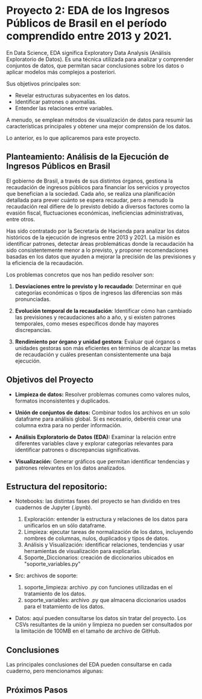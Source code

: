 # Proyecto 2: EDA de los Ingresos Públicos de Brasil en el período comprendido entre 2013 y 2021.

En Data Science, EDA significa Exploratory Data Analysis (Análisis Exploratorio de Datos). Es una técnica utilizada para analizar y comprender conjuntos de datos, que permitan sacar conclusiones sobre los datos o aplicar modelos más complejos a posteriori.

Sus objetivos principales son:
- Revelar estructuras subyacentes en los datos.
- Identificar patrones o anomalías.
- Entender las relaciones entre variables.

A menudo, se emplean métodos de visualización de datos para resumir las características principales y obtener una mejor comprensión de los datos.

Lo anterior, es lo que aplicaremos para este proyecto.


## Planteamiento: **Análisis de la Ejecución de Ingresos Públicos en Brasil**

El gobierno de Brasil, a través de sus distintos órganos, gestiona la recaudación de ingresos públicos para financiar los servicios y proyectos que benefician a la sociedad. Cada año, se realiza una planificación detallada para prever cuánto se espera recaudar, pero a menudo la recaudación real difiere de lo previsto debido a diversos factores como la evasión fiscal, fluctuaciones económicas, ineficiencias administrativas, entre otros.

Has sido contratado por la Secretaría de Hacienda para analizar los datos históricos de la ejecución de ingresos entre 2013 y 2021. La misión es identificar patrones, detectar áreas problemáticas donde la recaudación ha sido consistentemente menor a lo previsto, y proponer recomendaciones basadas en los datos que ayuden a mejorar la precisión de las previsiones y la eficiencia de la recaudación.

Los problemas concretos que nos han pedido resolver son:

1.	**Desviaciones entre lo previsto y lo recaudado**: Determinar en qué categorías económicas o tipos de ingresos las diferencias son más pronunciadas.

2.	**Evolución temporal de la recaudación**: Identificar cómo han cambiado las previsiones y recaudaciones año a año, y si existen patrones temporales, como meses específicos donde hay mayores discrepancias.

3.	**Rendimiento por órgano y unidad gestora**: Evaluar qué órganos o unidades gestoras son más eficientes en términos de alcanzar las metas de recaudación y cuáles presentan consistentemente una baja ejecución.


## Objetivos del Proyecto

- **Limpieza de datos:** Resolver problemas comunes como valores nulos, formatos inconsistentes y duplicados.

- **Unión de conjuntos de datos:** Combinar todos los archivos en un solo dataframe para análisis global. Si es necesario, deberéis crear una columna extra para no perder información. 

- **Análisis Exploratorio de Datos (EDA):** Examinar la relación entre diferentes variables clave y explorar categorías relevantes para identificar patrones o discrepancias significativas.

- **Visualización:** Generar gráficos que permitan identificar tendencias y patrones relevantes en los datos analizados.


## Estructura del repositorio:

- Notebooks: las distintas fases del proyecto se han dividido en tres cuadernos de Jupyter (.ipynb).
    1. Exploración: entender la estructura y relaciones de los datos para unificarlos en un sólo dataframe.
    2. Limpieza: ejecutar tareas de normalización de los datos, incluyendo nombres de columnas, nulos, duplicados y tipos de datos.
    3. Análisis y Visualización: identificar relaciones, tendencias y usar herramientas de visualización para explicarlas.
    4. Soporte_Diccionarios: creación de diccionarios ubicados en "soporte_variables.py"

- Src: archivos de soporte:
    1. soporte_limpieza: archivo .py con funciones utilizadas en el tratamiento de los datos.
    2. soporte_variables: archivo .py que almacena diccionarios usados para el tratamiento de los datos.

- Datos: aquí pueden consultarse los datos sin tratar del proyecto. Los CSVs resultantes de la unión y limpieza no pueden ser consultados por la limitación de 100MB en el tamaño de archivo de GitHub.


## Conclusiones
Las principales conclusiones del EDA pueden consultarse en cada cuaderno, pero mencionamos algunas:


## Próximos Pasos